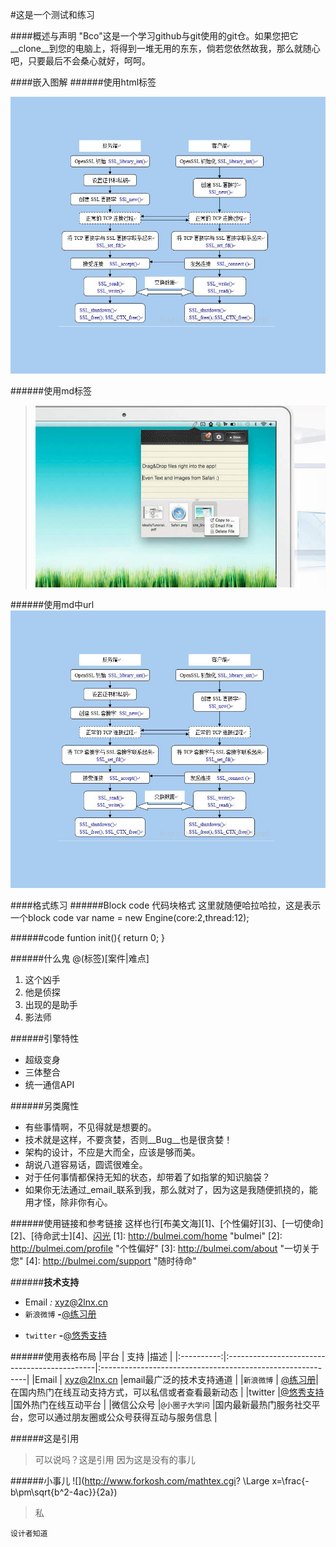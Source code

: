 #这是一个测试和练习

####概述与声明
"Bco"这是一个学习github与git使用的git仓。如果您把它__clone__到您的电脑上，将得到一堆无用的东东，倘若您依然故我，那么就随心吧，只要最后不会桑心就好，呵呵。

####嵌入图解
######使用html标签

<img src="443.jpg"></img>

######使用md标签
> ![443](299.jpg)

######使用md中url
![443][jpg-url]

[jpg-url]:https://github.com/2lnx/bco/raw/master/443.jpg "Image Title"

####格式练习
######Block code 代码块格式
    这里就随便哈拉哈拉，这是表示一个block code
    var name = new Engine(core:2,thread:12);

######code
    funtion init(){
    	return 0;
    }


######什么鬼
@(标签)[案件|难点]

1. 这个凶手
2. 他是侦探
3. 出现的是助手
4. 影法师


######引擎特性
- 超级变身
- 三体整合
- 统一通信API

######另类魔性
* 有些事情啊，不见得就是想要的。
* 技术就是这样，不要贪婪，否则__Bug__也是很贪婪！
* 架构的设计，不应是大而全，应该是够而美。
* 胡说八道容易话，圆谎很难全。
* 对于任何事情都保持无知的状态，却带着了如指掌的知识脑袋？
* 如果你无法通过_email_联系到我，那么就对了，因为这是我随便抓挠的，能用才怪，除非你有心。

######使用链接和参考链接
这样也行[布美文海][1]、[个性偏好][3]、[一切使命][2]、[待命武士][4]、<a href="http://bulmei.net/" title="闪光" target="_blank">闪光</a>
[1]: http://bulmei.com/home "bulmei"
[2]: http://bulmei.com/profile "个性偏好"
[3]: http://bulmei.com/about "一切关于您"
[4]: http://bulmei.com/support "随时待命"

######__技术支持__
- Email      _:_ <xyz@2lnx.cn>
- `新浪微博`  __-__[@练习册](https://weibo.com/11111111)
* `twitter`  __-__[@悠秀支持](https://twitter.com/0000000)

######使用表格布局
|平台        |     支持                                     |描述 |
|:----------:|:---------------------------------------------|:-----------------------------------------------------------|
|Email       | <xyz@2lnx.cn>                                |email最广泛的技术支持通道                                      |
|`新浪微博`  | [@练习册](https://weibo.com/34t43grffwefe3f2)|在国内热门在线互动支持方式，可以私信或者查看最新动态                |
|twitter     |[@悠秀支持](https://twitter.com/0000000)      |国外热门在线互动平台                                           |
|微信公众号  |`@小圈子大学问`                               |国内最新最热门服务社交平台，您可以通过朋友圈或公众号获得互动与服务信息  |

######这是引用
> 可以说吗？这是引用
> 因为这是没有的事儿
>

######小事儿
![](http://www.forkosh.com/mathtex.cgi? \Large x=\frac{-b\pm\sqrt{b^2-4ac}}{2a})

> 私

    设计者知道

